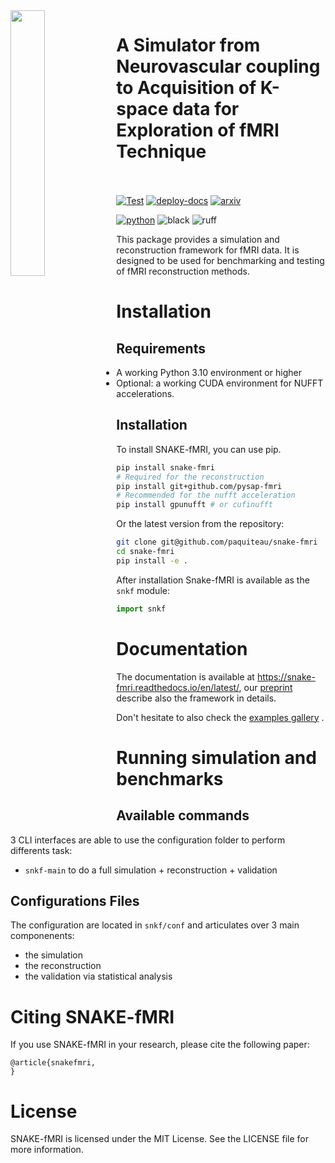 <img align="left" width="33%" src="https://github.com/paquiteau/snake-fmri/blob/main/docs/images/logos/logo-snake_light.svg"> 
<h1> A Simulator from Neurovascular coupling to Acquisition of K-space data for Exploration of fMRI Technique </br></br></h1>


[![Test](https://github.com/paquiteau/snake-fmri/actions/workflows/test.yml/badge.svg)](https://github.com/paquiteau/snake-fmri/actions/workflows/test.yml)
[![deploy-docs](https://github.com/paquiteau/snake-fmri/actions/workflows/deploy-docs.yml/badge.svg)](https://paquiteau.github.io/snake-fmri)
[![arxiv](https://img.shields.io/badge/preprint-2024.6455-darkred?logo=arXiv&logoColor=white)](httsp://arxiv.org)

[![python](https://img.shields.io/badge/python-3.10%2B-blue?logo=python&logoColor=blue)](https://pypi.org/project/snake-fmri)
![black](https://img.shields.io/badge/code--style-black-black)
![ruff](https://img.shields.io/badge/lint-ruff-purple?logo=stackblitz&logoColor=yellow)



This package provides a simulation and reconstruction framework for fMRI data. It is designed to be used for benchmarking and testing of fMRI reconstruction methods.


# Installation
## Requirements 
- A working Python 3.10 environment  or higher 
- Optional: a working CUDA environment for NUFFT accelerations.

## Installation
To install SNAKE-fMRI, you can use pip. 

```bash
pip install snake-fmri 
# Required for the reconstruction 
pip install git+github.com/pysap-fmri
# Recommended for the nufft acceleration 
pip install gpunufft # or cufinufft 
```

Or the latest version from the repository:

```bash
git clone git@github.com/paquiteau/snake-fmri 
cd snake-fmri 
pip install -e .
```
After installation Snake-fMRI is available as the `snkf` module: 

``` python
import snkf

```

# Documentation
The documentation is available at https://snake-fmri.readthedocs.io/en/latest/, our [preprint](XXXX) describe also the framework in details.

Don't hesitate to also check the [examples gallery](XXXXX) .

# Running simulation and benchmarks 
## Available commands 

3 CLI interfaces are able to use the configuration folder to perform differents task: 
 - `snkf-main` to do a full simulation + reconstruction + validation 
 

## Configurations Files
The configuration  are located in `snkf/conf` and articulates over 3 main componenents: 
- the simulation
- the reconstruction
- the validation via statistical analysis



# Citing SNAKE-fMRI
If you use SNAKE-fMRI in your research, please cite the following paper:

> 
> 

```
@article{snakefmri,
}
```

# License
SNAKE-fMRI is licensed under the MIT License. See the LICENSE file for more information.
